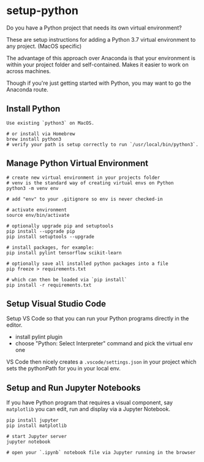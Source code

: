 # setup-python

Do you have a Python project that needs its own virtual environment?

These are setup instructions for adding a Python 3.7 virtual environment to any project. (MacOS specific)

The advantage of this approach over Anaconda is that your environment is within your project folder and self-contained. Makes it easier to work on across machines.

Though if you're just getting started with Python, you may want to go the Anaconda route.

## Install Python

    Use existing `python3` on MacOS.

    # or install via Homebrew
    brew install python3
    # verify your path is setup correctly to run `/usr/local/bin/python3`.

## Manage Python Virtual Environment

    # create new virtual environment in your projects folder
    # venv is the standard way of creating virtual envs on Python
    python3 -m venv env

    # add "env" to your .gitignore so env is never checked-in

    # activate environment
    source env/bin/activate

    # optionally upgrade pip and setuptools
    pip install --upgrade pip
    pip install setuptools --upgrade

    # install packages, for example:
    pip install pylint tensorflow scikit-learn

    # optionally save all installed python packages into a file
    pip freeze > requirements.txt

    # which can then be loaded via `pip install`
    pip install -r requirements.txt

## Setup Visual Studio Code

Setup VS Code so that you can run your Python programs directly in the editor.

- install pylint plugin
- choose "Python: Select Interpreter" command and pick the virtual env one

VS Code then nicely creates a `.vscode/settings.json` in your project which sets the pythonPath for you in your local env.

## Setup and Run Jupyter Notebooks

If you have Python program that requires a visual component, say `matplotlib` you can edit, run and display via a Jupyter Notebook.

    pip install jupyter
    pip install matplotlib

    # start Jupyter server
    jupyter notebook

    # open your `.ipynb` notebook file via Jupyter running in the browser
